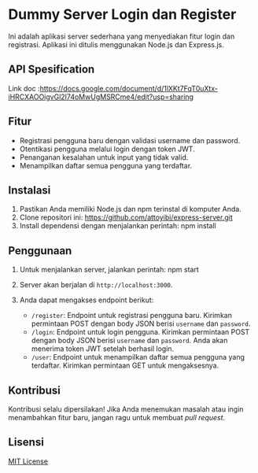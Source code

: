 # Dummy Server Login dan Register

Ini adalah aplikasi server sederhana yang menyediakan fitur login dan registrasi. Aplikasi ini ditulis menggunakan Node.js dan Express.js.

## API Spesification

Link doc :https://docs.google.com/document/d/1lXKt7FqT0uXtx-iHRCXAOOigvGl2I74oMwUgMSRCme4/edit?usp=sharing

## Fitur

- Registrasi pengguna baru dengan validasi username dan password.
- Otentikasi pengguna melalui login dengan token JWT.
- Penanganan kesalahan untuk input yang tidak valid.
- Menampilkan daftar semua pengguna yang terdaftar.

## Instalasi

1. Pastikan Anda memiliki Node.js dan npm terinstal di komputer Anda.
2. Clone repositori ini: https://github.com/attoyibi/express-server.git
3. Install dependensi dengan menjalankan perintah: npm install

## Penggunaan

1. Untuk menjalankan server, jalankan perintah: npm start

2. Server akan berjalan di `http://localhost:3000`.
3. Anda dapat mengakses endpoint berikut:
   - `/register`: Endpoint untuk registrasi pengguna baru. Kirimkan permintaan POST dengan body JSON berisi `username` dan `password`.
   - `/login`: Endpoint untuk login pengguna. Kirimkan permintaan POST dengan body JSON berisi `username` dan `password`. Anda akan menerima token JWT setelah berhasil login.
   - `/user`: Endpoint untuk menampilkan daftar semua pengguna yang terdaftar. Kirimkan permintaan GET untuk mengaksesnya.

## Kontribusi

Kontribusi selalu dipersilakan! Jika Anda menemukan masalah atau ingin menambahkan fitur baru, jangan ragu untuk membuat _pull request_.

## Lisensi

[MIT License](LICENSE)
